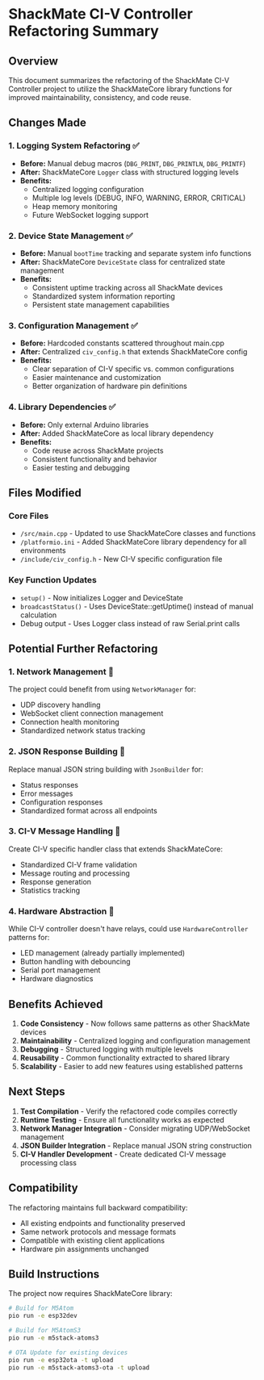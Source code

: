 # ShackMate CI-V Controller Refactoring Summary

## Overview

This document summarizes the refactoring of the ShackMate CI-V Controller project to utilize the ShackMateCore library functions for improved maintainability, consistency, and code reuse.

## Changes Made

### 1. **Logging System Refactoring** ✅

- **Before:** Manual debug macros (`DBG_PRINT`, `DBG_PRINTLN`, `DBG_PRINTF`)
- **After:** ShackMateCore `Logger` class with structured logging levels
- **Benefits:**
  - Centralized logging configuration
  - Multiple log levels (DEBUG, INFO, WARNING, ERROR, CRITICAL)
  - Heap memory monitoring
  - Future WebSocket logging support

### 2. **Device State Management** ✅

- **Before:** Manual `bootTime` tracking and separate system info functions
- **After:** ShackMateCore `DeviceState` class for centralized state management
- **Benefits:**
  - Consistent uptime tracking across all ShackMate devices
  - Standardized system information reporting
  - Persistent state management capabilities

### 3. **Configuration Management** ✅

- **Before:** Hardcoded constants scattered throughout main.cpp
- **After:** Centralized `civ_config.h` that extends ShackMateCore config
- **Benefits:**
  - Clear separation of CI-V specific vs. common configurations
  - Easier maintenance and customization
  - Better organization of hardware pin definitions

### 4. **Library Dependencies** ✅

- **Before:** Only external Arduino libraries
- **After:** Added ShackMateCore as local library dependency
- **Benefits:**
  - Code reuse across ShackMate projects
  - Consistent functionality and behavior
  - Easier testing and debugging

## Files Modified

### Core Files

- `/src/main.cpp` - Updated to use ShackMateCore classes and functions
- `/platformio.ini` - Added ShackMateCore library dependency for all environments
- `/include/civ_config.h` - New CI-V specific configuration file

### Key Function Updates

- `setup()` - Now initializes Logger and DeviceState
- `broadcastStatus()` - Uses DeviceState::getUptime() instead of manual calculation
- Debug output - Uses Logger class instead of raw Serial.print calls

## Potential Further Refactoring

### 1. **Network Management** 🚧

The project could benefit from using `NetworkManager` for:

- UDP discovery handling
- WebSocket client connection management
- Connection health monitoring
- Standardized network status tracking

### 2. **JSON Response Building** 🚧

Replace manual JSON string building with `JsonBuilder` for:

- Status responses
- Error messages
- Configuration responses
- Standardized format across all endpoints

### 3. **CI-V Message Handling** 🚧

Create CI-V specific handler class that extends ShackMateCore:

- Standardized CI-V frame validation
- Message routing and processing
- Response generation
- Statistics tracking

### 4. **Hardware Abstraction** 🚧

While CI-V controller doesn't have relays, could use `HardwareController` patterns for:

- LED management (already partially implemented)
- Button handling with debouncing
- Serial port management
- Hardware diagnostics

## Benefits Achieved

1. **Code Consistency** - Now follows same patterns as other ShackMate devices
2. **Maintainability** - Centralized logging and configuration management
3. **Debugging** - Structured logging with multiple levels
4. **Reusability** - Common functionality extracted to shared library
5. **Scalability** - Easier to add new features using established patterns

## Next Steps

1. **Test Compilation** - Verify the refactored code compiles correctly
2. **Runtime Testing** - Ensure all functionality works as expected
3. **Network Manager Integration** - Consider migrating UDP/WebSocket management
4. **JSON Builder Integration** - Replace manual JSON string construction
5. **CI-V Handler Development** - Create dedicated CI-V message processing class

## Compatibility

The refactoring maintains full backward compatibility:

- All existing endpoints and functionality preserved
- Same network protocols and message formats
- Compatible with existing client applications
- Hardware pin assignments unchanged

## Build Instructions

The project now requires ShackMateCore library:

```bash
# Build for M5Atom
pio run -e esp32dev

# Build for M5AtomS3
pio run -e m5stack-atoms3

# OTA Update for existing devices
pio run -e esp32ota -t upload
pio run -e m5stack-atoms3-ota -t upload
```
